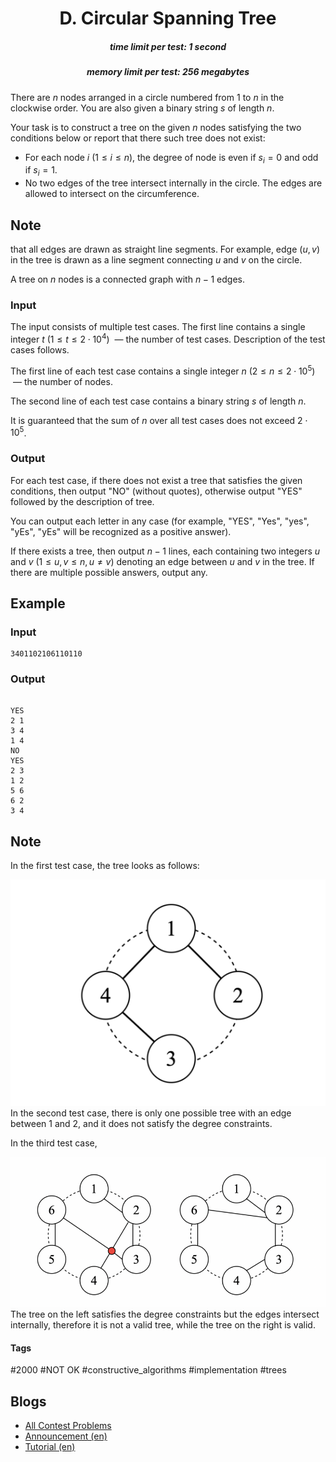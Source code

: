 <h1 style='text-align: center;'> D. Circular Spanning Tree</h1>

<h5 style='text-align: center;'>time limit per test: 1 second</h5>
<h5 style='text-align: center;'>memory limit per test: 256 megabytes</h5>

There are $n$ nodes arranged in a circle numbered from $1$ to $n$ in the clockwise order. You are also given a binary string $s$ of length $n$.

Your task is to construct a tree on the given $n$ nodes satisfying the two conditions below or report that there such tree does not exist:

* For each node $i$ $(1 \le i \le n)$, the degree of node is even if $s_i = 0$ and odd if $s_i = 1$.
* No two edges of the tree intersect internally in the circle. The edges are allowed to intersect on the circumference.

 
## Note

 that all edges are drawn as straight line segments. For example, edge $(u, v)$ in the tree is drawn as a line segment connecting $u$ and $v$ on the circle.

A tree on $n$ nodes is a connected graph with $n - 1$ edges.

### Input

The input consists of multiple test cases. The first line contains a single integer $t$ $(1 \leq t \leq 2\cdot 10^4)$  — the number of test cases. Description of the test cases follows.

The first line of each test case contains a single integer $n$ $(2 \leq n \leq 2\cdot 10^5)$  — the number of nodes.

The second line of each test case contains a binary string $s$ of length $n$.

It is guaranteed that the sum of $n$ over all test cases does not exceed $2\cdot 10^5$.

### Output

For each test case, if there does not exist a tree that satisfies the given conditions, then output "NO" (without quotes), otherwise output "YES" followed by the description of tree.

You can output each letter in any case (for example, "YES", "Yes", "yes", "yEs", "yEs" will be recognized as a positive answer).

If there exists a tree, then output $n - 1$ lines, each containing two integers $u$ and $v$ $(1 \leq u,v \leq n, u \neq v)$ denoting an edge between $u$ and $v$ in the tree. If there are multiple possible answers, output any.

## Example

### Input


```text
3401102106110110
```
### Output

```text

YES
2 1
3 4
1 4
NO
YES
2 3
1 2
5 6
6 2
3 4

```
## Note

In the first test case, the tree looks as follows: 

 ![](images/254aa85bac9dbad5c633a706fc8af6b4eb6f9740.png) In the second test case, there is only one possible tree with an edge between $1$ and $2$, and it does not satisfy the degree constraints.

In the third test case, 

 ![](images/402c10979a8035063e99b5370877562ae422c628.png)  The tree on the left satisfies the degree constraints but the edges intersect internally, therefore it is not a valid tree, while the tree on the right is valid.

#### Tags 

#2000 #NOT OK #constructive_algorithms #implementation #trees 

## Blogs
- [All Contest Problems](../Codeforces_Round_793_(Div._2).md)
- [Announcement (en)](../blogs/Announcement_(en).md)
- [Tutorial (en)](../blogs/Tutorial_(en).md)
